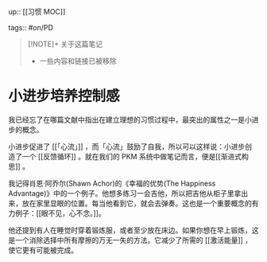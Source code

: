 up:: [[习惯 MOC]]

tags:: #on/PD 

> [!NOTE]+ 关于这篇笔记
> - 一些内容和链接已被移除

# 小进步培养控制感

我已经忘了在哪篇文献中指出在建立理想的习惯过程中，最突出的属性之一是小进步的概念。  

小进步促进了 [[「心流」]] ，而「心流」鼓励了自我，所以可以这样说：小进步创造了一个 [[反馈循环]] 。就在我们的 PKM 系统中做笔记而言，便是[[渐进式构思]] 。  

我记得肖恩·阿乔尔(Shawn Achor)的《幸福的优势(The Happiness Advantage)》中的一个例子。他想多练习一会吉他，所以把吉他从柜子里拿出来，放在家里显眼的位置。每当他看到它，就会去弹奏。这也是一个重要概念的有力例子：[[眼不见，心不念。]]。  

他还提到有人在睡觉时穿着锻炼服，或者至少放在床边。如果你想在早上锻炼，这是一个消除选择中所有摩擦的万无一失的方法。它减少了所需的 [[激活能量]] ，使它更有可能被完成。
